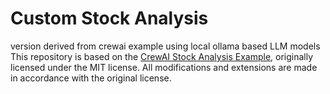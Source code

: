 # Custom Stock Analysis
version derived from crewai example using local ollama based LLM models 
This repository is based on the [CrewAI Stock Analysis Example](https://github.com/crewAIInc/crewAI-examples/tree/main/stock_analysis), originally licensed under the MIT license.
All modifications and extensions are made in accordance with the original license.

